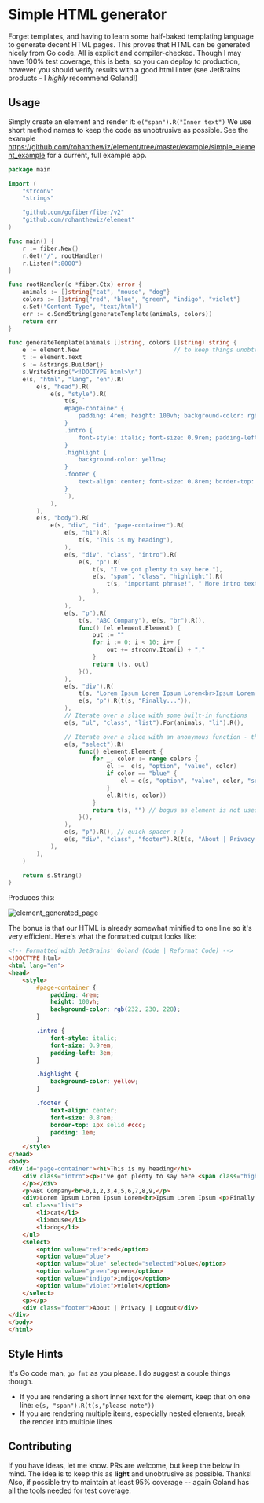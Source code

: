 # Simple HTML generator
Forget templates, and having to learn some half-baked templating language to generate decent HTML pages.
This proves that HTML can be generated nicely from Go code. All is explicit and compiler-checked.
Though I may have 100% test coverage, this is beta, so you can deploy to production, however you should verify results with a good html linter (see JetBrains products - I *highly* recommend Goland!)

## Usage
Simply create an element and render it: `e("span").R("Inner text")`
We use short method names to keep the code as unobtrusive as possible.
See the example https://github.com/rohanthewiz/element/tree/master/example/simple_element_example for a current, full example app.

```go
package main

import (
	"strconv"
	"strings"

	"github.com/gofiber/fiber/v2"
	"github.com/rohanthewiz/element"
)

func main() {
	r := fiber.New()
	r.Get("/", rootHandler)
	r.Listen(":8000")
}

func rootHandler(c *fiber.Ctx) error {
	animals := []string{"cat", "mouse", "dog"}
	colors := []string{"red", "blue", "green", "indigo", "violet"}
	c.Set("Content-Type", "text/html")
	err := c.SendString(generateTemplate(animals, colors))
	return err
}

func generateTemplate(animals []string, colors []string) string {
	e := element.New                           // to keep things unobtrusive
	t := element.Text
	s := &strings.Builder{}
	s.WriteString("<!DOCTYPE html>\n")
	e(s, "html", "lang", "en").R(
		e(s, "head").R(
			e(s, "style").R(
				t(s, `
                #page-container {
                    padding: 4rem; height: 100vh; background-color: rgb(232, 230, 228);
                }
                .intro {
                    font-style: italic; font-size: 0.9rem; padding-left: 3em;
                }
                .highlight {
                    background-color: yellow;
                }
                .footer {
                    text-align: center; font-size: 0.8rem; border-top: 1px solid #ccc; padding: 1em;
                }
                `),
			),
		),
		e(s, "body").R(
			e(s, "div", "id", "page-container").R(
				e(s, "h1").R(
					t(s, "This is my heading"),
				),
				e(s, "div", "class", "intro").R(
					e(s, "p").R(
						t(s, "I've got plenty to say here "),
						e(s, "span", "class", "highlight").R(
							t(s, "important phrase!", " More intro text"),
						),
					),
				),
				e(s, "p").R(
					t(s, "ABC Company"), e(s, "br").R(),
					func() (el element.Element) {
						out := ""
						for i := 0; i < 10; i++ {
							out += strconv.Itoa(i) + ","
						}
						return t(s, out)
					}(),
				),
				e(s, "div").R(
					t(s, "Lorem Ipsum Lorem Ipsum Lorem<br>Ipsum Lorem Ipsum "),
					e(s, "p").R(t(s, "Finally...")),
				),
				// Iterate over a slice with some built-in functions
				e(s, "ul", "class", "list").For(animals, "li").R(),

				// Iterate over a slice with an anonymous function - this is very versatile!
				e(s, "select").R(
					func() element.Element {
						for _, color := range colors {
							el :=  e(s, "option", "value", color)
							if color == "blue" {
								el = e(s, "option", "value", color, "selected", "selected")
							}
							el.R(t(s, color))
						}
						return t(s, "") // bogus as element is not used in R()
					}(),
				),
				e(s, "p").R(), // quick spacer :-)
				e(s, "div", "class", "footer").R(t(s, "About | Privacy | Logout")),
			),
		),
	)

	return s.String()
}

```

Produces this:

![element_generated_page](https://user-images.githubusercontent.com/1130495/32986574-dc894b08-cc9a-11e7-82eb-f62fffb84895.png)

The bonus is that our HTML is already somewhat minified to one line so it's very efficient.
Here's what the formatted output looks like:

```html
<!-- Formatted with JetBrains' Goland (Code | Reformat Code) -->
<!DOCTYPE html>
<html lang="en">
<head>
    <style>
        #page-container {
            padding: 4rem;
            height: 100vh;
            background-color: rgb(232, 230, 228);
        }

        .intro {
            font-style: italic;
            font-size: 0.9rem;
            padding-left: 3em;
        }

        .highlight {
            background-color: yellow;
        }

        .footer {
            text-align: center;
            font-size: 0.8rem;
            border-top: 1px solid #ccc;
            padding: 1em;
        }
    </style>
</head>
<body>
<div id="page-container"><h1>This is my heading</h1>
    <div class="intro"><p>I've got plenty to say here <span class="highlight">important phrase! More intro text</span>
    </p></div>
    <p>ABC Company<br>0,1,2,3,4,5,6,7,8,9,</p>
    <div>Lorem Ipsum Lorem Ipsum Lorem<br>Ipsum Lorem Ipsum <p>Finally...</p></div>
    <ul class="list">
        <li>cat</li>
        <li>mouse</li>
        <li>dog</li>
    </ul>
    <select>
        <option value="red">red</option>
        <option value="blue">
        <option value="blue" selected="selected">blue</option>
        <option value="green">green</option>
        <option value="indigo">indigo</option>
        <option value="violet">violet</option>
    </select>
    <p></p>
    <div class="footer">About | Privacy | Logout</div>
</div>
</body>
</html>
```

## Style Hints
It's Go code man, `go fmt` as you please. I do suggest a couple things though.

* If you are rendering a short inner text for the element, keep that on one line: `e(s, "span").R(t(s,"please note"))`
* If you are rendering multiple items, especially nested elements, break the render into multiple lines

## Contributing
If you have ideas, let me know. PRs are welcome, but keep the below in mind.
The idea is to keep this as **light** and unobtrusive as possible. Thanks!
Also, if possible try to maintain at least 95% coverage -- again Goland has all the tools needed for test coverage.